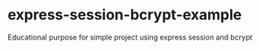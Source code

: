 # express-session-bcrypt-example
Educational purpose for simple project using express session and bcrypt
